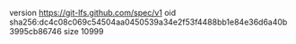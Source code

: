version https://git-lfs.github.com/spec/v1
oid sha256:dc4c08c069c54504aa0450539a34e2f53f4488bb1e84e36d6a40b3995cb86746
size 10999
